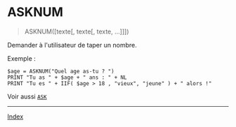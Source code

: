 # ASKNUM

> ASKNUM([texte[, texte[, texte, ...]]])

Demander à l'utilisateur de taper un nombre.

Exemple :

```
$age = ASKNUM("Quel age as-tu ? ")
PRINT "Tu as " + $age + " ans : " + NL
PRINT "Tu es " + IIF( $age > 18 , "vieux", "jeune" ) + " alors !"
```

Voir aussi [`ASK`](fun.ask)

----

[Index](../index)
